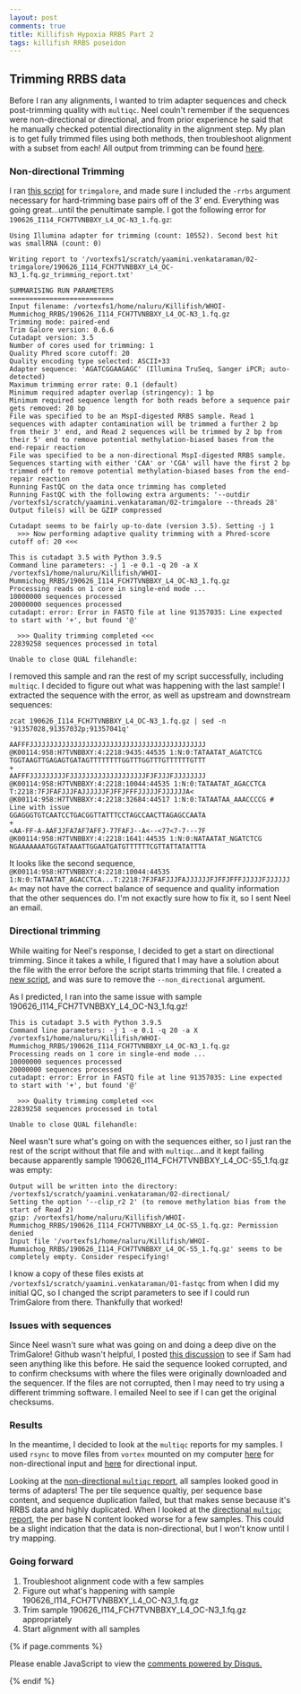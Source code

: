 ```yaml
---
layout: post
comments: true
title: Killifish Hypoxia RRBS Part 2
tags: killifish RRBS poseidon
---
```


## Trimming RRBS data

Before I ran any alignments, I wanted to trim adapter sequences and check post-trimming quality with `multiqc`. Neel couln't remember if the sequences were non-directional or directional, and from prior experience he said that he manually checked potential directionality in the alignment step. My plan is to get fully trimmed files using both methods, then troubleshoot alignment with a subset from each! All output from trimming can be found [here](https://github.com/yaaminiv/killifish-hypoxia-RRBS/tree/main/output/02-trimgalore).

### Non-directional Trimming

I ran [this script](https://github.com/yaaminiv/killifish-hypoxia-RRBS/blob/main/code/02-trimgalore.sh) for `trimgalore`, and made sure I included the `-rrbs` argument necessary for hard-trimming base pairs off of the 3' end. Everything was going great...until the penultimate sample. I got the following error for `190626_I114_FCH7TVNBBXY_L4_OC-N3_1.fq.gz`:

```
Using Illumina adapter for trimming (count: 10552). Second best hit was smallRNA (count: 0)

Writing report to '/vortexfs1/scratch/yaamini.venkataraman/02-trimgalore/190626_I114_FCH7TVNBBXY_L4_OC-N3_1.fq.gz_trimming_report.txt'

SUMMARISING RUN PARAMETERS
==========================
Input filename: /vortexfs1/home/naluru/Killifish/WHOI-Mummichog_RRBS/190626_I114_FCH7TVNBBXY_L4_OC-N3_1.fq.gz
Trimming mode: paired-end
Trim Galore version: 0.6.6
Cutadapt version: 3.5
Number of cores used for trimming: 1
Quality Phred score cutoff: 20
Quality encoding type selected: ASCII+33
Adapter sequence: 'AGATCGGAAGAGC' (Illumina TruSeq, Sanger iPCR; auto-detected)
Maximum trimming error rate: 0.1 (default)
Minimum required adapter overlap (stringency): 1 bp
Minimum required sequence length for both reads before a sequence pair gets removed: 20 bp
File was specified to be an MspI-digested RRBS sample. Read 1 sequences with adapter contamination will be trimmed a further 2 bp from their 3' end, and Read 2 sequences will be trimmed by 2 bp from their 5' end to remove potential methylation-biased bases from the end-repair reaction
File was specified to be a non-directional MspI-digested RRBS sample. Sequences starting with either 'CAA' or 'CGA' will have the first 2 bp trimmed off to remove potential methylation-biased bases from the end-repair reaction
Running FastQC on the data once trimming has completed
Running FastQC with the following extra arguments: '--outdir /vortexfs1/scratch/yaamini.venkataraman/02-trimgalore --threads 28'
Output file(s) will be GZIP compressed

Cutadapt seems to be fairly up-to-date (version 3.5). Setting -j 1
  >>> Now performing adaptive quality trimming with a Phred-score cutoff of: 20 <<<

This is cutadapt 3.5 with Python 3.9.5
Command line parameters: -j 1 -e 0.1 -q 20 -a X /vortexfs1/home/naluru/Killifish/WHOI-Mummichog_RRBS/190626_I114_FCH7TVNBBXY_L4_OC-N3_1.fq.gz
Processing reads on 1 core in single-end mode ...
10000000 sequences processed
20000000 sequences processed
cutadapt: error: Error in FASTQ file at line 91357035: Line expected to start with '+', but found '@'

  >>> Quality trimming completed <<<
22839258 sequences processed in total

Unable to close QUAL filehandle:
```

I removed this sample and ran the rest of my script successfully, including `multiqc`. I decided to figure out what was happening with the last sample! I extracted the sequence with the error, as well as upstream and downstream sequences:

```
zcat 190626_I114_FCH7TVNBBXY_L4_OC-N3_1.fq.gz | sed -n '91357028,91357032p;91357041q'

AAFFFJJJJJJJJJJJJJJJJJJJJJJJJJJJJJJJJJJJJJJJJJJJJ
@K00114:958:H7TVNBBXY:4:2218:9435:44535 1:N:0:TATAATAT_AGATCTCG
TGGTAAGTTGAGAGTGATAGTTTTTTTTGGTTTGGTTTGTTTTTTGTTT
+
AAFFFJJJJJJJJJFJJJJJJJJJJJJJJJJJJJFJFJJJFJJJJJJJJ
@K00114:958:H7TVNBBXY:4:2218:10044:44535 1:N:0:TATAATAT_AGACCTCA
T:2218:7FJFAFJJJFAJJJJJJFJFFJFFFJJJJJFJJJJJJA<
@K00114:958:H7TVNBBXY:4:2218:32684:44517 1:N:0:TATAATAA_AAACCCCG # Line with issue
GGAGGGTGTCAATCCTGACGGTTATTTCCTAGCCAACTTAGAGCCAATA
+
<AA-FF-A-AAFJJFA7AF7AFFJ-77FAFJ--A<--<77<7-7---7F
@K00114:958:H7TVNBBXY:4:2218:1641:44535 1:N:0:NATAATAT_NGATCTCG
NGAAAAAAATGGTATAAATTGGAATGATGTTTTTTCGTTATTATATTTA
```

It looks like the second sequence, `@K00114:958:H7TVNBBXY:4:2218:10044:44535 1:N:0:TATAATAT_AGACCTCA...T:2218:7FJFAFJJJFAJJJJJJFJFFJFFFJJJJJFJJJJJJA<` may not have the correct balance of sequence and quality information that the other sequences do. I'm not exactly sure how to fix it, so I sent Neel an email.

### Directional trimming

While waiting for Neel's response, I decided to get a start on directional trimming. Since it takes a while, I figured that I may have a solution about the file with the error before the script starts trimming that file. I created a [new script](https://github.com/yaaminiv/killifish-hypoxia-RRBS/blob/main/code/02-trimgalore-directional.sh), and was sure to remove the `--non_directional` argument.

As I predicted, I ran into the same issue with sample 190626_I114_FCH7TVNBBXY_L4_OC-N3_1.fq.gz!

```
This is cutadapt 3.5 with Python 3.9.5
Command line parameters: -j 1 -e 0.1 -q 20 -a X /vortexfs1/home/naluru/Killifish/WHOI-Mummichog_RRBS/190626_I114_FCH7TVNBBXY_L4_OC-N3_1.fq.gz
Processing reads on 1 core in single-end mode ...
10000000 sequences processed
20000000 sequences processed
cutadapt: error: Error in FASTQ file at line 91357035: Line expected to start with '+', but found '@'

  >>> Quality trimming completed <<<
22839258 sequences processed in total

Unable to close QUAL filehandle:
```

Neel wasn't sure what's going on with the sequences either, so I just ran the rest of the script without that file and with `multiqc`...and it kept failing because apparently sample 190626_I114_FCH7TVNBBXY_L4_OC-S5_1.fq.gz was empty:

```
Output will be written into the directory: /vortexfs1/scratch/yaamini.venkataraman/02-directional/
Setting the option '--clip_r2 2' (to remove methylation bias from the start of Read 2)
gzip: /vortexfs1/home/naluru/Killifish/WHOI-Mummichog_RRBS/190626_I114_FCH7TVNBBXY_L4_OC-S5_1.fq.gz: Permission denied
Input file '/vortexfs1/home/naluru/Killifish/WHOI-Mummichog_RRBS/190626_I114_FCH7TVNBBXY_L4_OC-S5_1.fq.gz' seems to be completely empty. Consider respecifying!
```

I know a copy of these files exists at `/vortexfs1/scratch/yaamini.venkataraman/01-fastqc` from when I did my initial QC, so I changed the script parameters to see if I could run TrimGalore from there. Thankfully that worked!

### Issues with sequences

Since Neel wasn't sure what was going on and doing a deep dive on the TrimGalore! Github wasn't helpful, I posted [this discussion](https://github.com/RobertsLab/resources/discussions/1401) to see if Sam had seen anything like this before. He said the sequence looked corrupted, and to confirm checksums with where the files were originally downloaded and the sequencer. If the files are not corrupted, then I may need to try using a different trimming software. I emailed Neel to see if I can get the original checksums.

### Results

In the meantime, I decided to look at the `multiqc` reports for my samples. I used `rsync` to move files from `vortex` mounted on my computer [here](https://github.com/yaaminiv/killifish-hypoxia-RRBS/tree/main/output/02-trimgalore) for non-directional input and [here](https://github.com/yaaminiv/killifish-hypoxia-RRBS/tree/main/output/02-directional) for directional input.

Looking at the [non-directional `multiqc` report](https://github.com/yaaminiv/killifish-hypoxia-RRBS/tree/main/output/02-trimgalore/multiqc_report.html), all samples looked good in terms of adapters! The per tile sequence qualtiy, per sequence base content, and sequence duplication failed, but that makes sense because it's RRBS data and highly duplicated. When I looked at the [directional `multiqc` report](https://github.com/yaaminiv/killifish-hypoxia-RRBS/tree/main/output/02-directional/multiqc_report.html), the per base N content looked worse for a few samples. This could be a slight indication that the data is non-directional, but I won't know until I try mapping.

### Going forward

1. Troubleshoot alignment code with a few samples
2. Figure out what's happening with sample 190626_I114_FCH7TVNBBXY_L4_OC-N3_1.fq.gz
3. Trim sample 190626_I114_FCH7TVNBBXY_L4_OC-N3_1.fq.gz appropriately
3. Start alignment with all samples

{% if page.comments %}

<div id="disqus_thread"></div>
<script>

/**
*  RECOMMENDED CONFIGURATION VARIABLES: EDIT AND UNCOMMENT THE SECTION BELOW TO INSERT DYNAMIC VALUES FROM YOUR PLATFORM OR CMS.
*  LEARN WHY DEFINING THESE VARIABLES IS IMPORTANT: https://disqus.com/admin/universalcode/#configuration-variables*/
/*
var disqus_config = function () {
this.page.url = PAGE_URL;  // Replace PAGE_URL with your page's canonical URL variable
this.page.identifier = PAGE_IDENTIFIER; // Replace PAGE_IDENTIFIER with your page's unique identifier variable
};
*/
(function() { // DON'T EDIT BELOW THIS LINE
var d = document, s = d.createElement('script');
s.src = 'https://the-responsible-grad-student.disqus.com/embed.js';
s.setAttribute('data-timestamp', +new Date());
(d.head || d.body).appendChild(s);
})();
</script>
<noscript>Please enable JavaScript to view the <a href="https://disqus.com/?ref_noscript">comments powered by Disqus.</a></noscript>

{% endif %}

<script id="dsq-count-scr" src="//the-responsible-grad-student.disqus.com/count.js" async></script>
